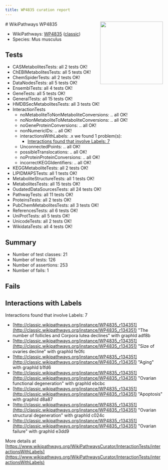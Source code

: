 ```yaml
---
title: WP4835 curation report
---
```


<img style="float: right; width: 200px" src="https://upload.wikimedia.org/wikipedia/commons/thumb/8/83/Wplogo_with_text_500.png/640px-Wplogo_with_text_500.png" />
# WikiPathways WP4835

* WikiPathways: [WP4835](https://wikipathways.org/pathways/WP4835) ([classic](https://classic.wikipathways.org/instance/WP4835))
* Species: Mus musculus
## Tests
* CASMetabolitesTests: all 2 tests OK!
* ChEBIMetabolitesTests: all 5 tests OK!
* ChemSpiderTests: all 2 tests OK!
* DataNodesTests: all 5 tests OK!
* EnsemblTests: all 4 tests OK!
* GeneTests: all 5 tests OK!
* GeneralTests: all 15 tests OK!
* HMDBSecMetabolitesTests: all 3 tests OK!
* InteractionTests
    * noMetaboliteToNonMetaboliteConversions: .. all OK!
    * noNonMetaboliteToMetaboliteConversions: .. all OK!
    * noGeneProteinConversions: .. all OK!
    * nonNumericIDs: .. all OK!
    * interactionsWithLabels: .x we found 1 problem(s):
        * [Interactions found that involve Labels: 7](#630d267e)
    * UnconnectedPoints: .. all OK!
    * possibleTranslocations: .. all OK!
    * noProteinProteinConversions: .. all OK!
    * incorrectKEGGIdentifiers: .. all OK!
* KEGGMetaboliteTests: all 2 tests OK!
* LIPIDMAPSTests: all 1 tests OK!
* MetaboliteStructureTests: all 1 tests OK!
* MetabolitesTests: all 15 tests OK!
* OudatedDataSourcesTests: all 24 tests OK!
* PathwayTests: all 11 tests OK!
* ProteinsTests: all 2 tests OK!
* PubChemMetabolitesTests: all 3 tests OK!
* ReferencesTests: all 6 tests OK!
* UniProtTests: all 5 tests OK!
* UnicodeTests: all 2 tests OK!
* WikidataTests: all 4 tests OK!


## Summary

* Number of test classes: 21
* Number of tests: 126
* Number of assertions: 253
* Number of fails: 1

## Fails

<a name="630d267e" />

## Interactions with Labels

Interactions found that involve Labels: 7

* [http://classic.wikipathways.org/instance/WP4835_r134351](http://classic.wikipathways.org/instance/WP4835_r134351) "The number of follicles and Corpora lutea declines" with graphId adf8b
* [http://classic.wikipathways.org/instance/WP4835_r134351](http://classic.wikipathways.org/instance/WP4835_r134351) "Size of ovaries decline" with graphId fe0fc
* [http://classic.wikipathways.org/instance/WP4835_r134351](http://classic.wikipathways.org/instance/WP4835_r134351) "Aging" with graphId b1fd6
* [http://classic.wikipathways.org/instance/WP4835_r134351](http://classic.wikipathways.org/instance/WP4835_r134351) "Ovarian functional degeneration" with graphId ebcbc
* [http://classic.wikipathways.org/instance/WP4835_r134351](http://classic.wikipathways.org/instance/WP4835_r134351) "Apoptosis" with graphId d8a87
* [http://classic.wikipathways.org/instance/WP4835_r134351](http://classic.wikipathways.org/instance/WP4835_r134351) "Ovarian structural degeneration" with graphId c024c
* [http://classic.wikipathways.org/instance/WP4835_r134351](http://classic.wikipathways.org/instance/WP4835_r134351) "Ovarian failure" with graphId e3dd9


More details at [https://www.wikipathways.org/WikiPathwaysCurator/InteractionTests/interactionsWithLabels](https://www.wikipathways.org/WikiPathwaysCurator/InteractionTests/interactionsWithLabels)

